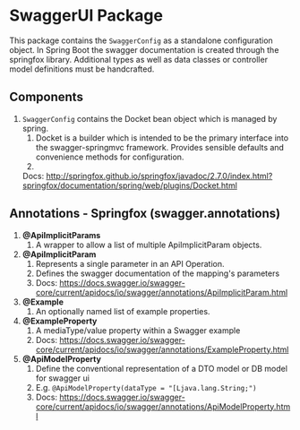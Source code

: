 # SwaggerUI Package

This package contains the `SwaggerConfig` as a standalone configuration object. In Spring Boot the swagger documentation
is created through the springfox library. Additional types as well as data classes or controller model definitions must
be handcrafted.

## Components

1. ``SwaggerConfig`` contains the Docket bean object which is managed by spring.
    1. Docket is a builder which is intended to be the primary interface into the swagger-springmvc framework. Provides
       sensible defaults and convenience methods for configuration.
    2.
   Docs: http://springfox.github.io/springfox/javadoc/2.7.0/index.html?springfox/documentation/spring/web/plugins/Docket.html

## Annotations - Springfox (swagger.annotations)

1. **@ApiImplicitParams**
    1. A wrapper to allow a list of multiple ApiImplicitParam objects.
2. **@ApiImplicitParam**
    1. Represents a single parameter in an API Operation.
    2. Defines the swagger documentation of the mapping's parameters
    3. Docs: https://docs.swagger.io/swagger-core/current/apidocs/io/swagger/annotations/ApiImplicitParam.html
3. **@Example**
    1. An optionally named list of example properties.
4. **@ExampleProperty**
    1. A mediaType/value property within a Swagger example
    2. Docs: https://docs.swagger.io/swagger-core/current/apidocs/io/swagger/annotations/ExampleProperty.html
5. **@ApiModelProperty**
    1. Define the conventional representation of a DTO model or DB model for swagger ui
    2. E.g. ``@ApiModelProperty(dataType = "[Ljava.lang.String;")``
    3. Docs: https://docs.swagger.io/swagger-core/current/apidocs/io/swagger/annotations/ApiModelProperty.html